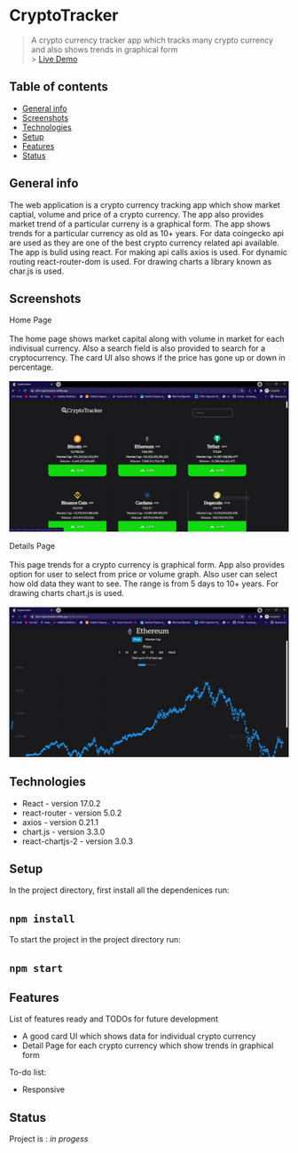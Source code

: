 # CryptoTracker

> A crypto currency tracker app which tracks many crypto currency and also shows trends in graphical form<br /> > [Live Demo](https://ashi-cryptotracker.netlify.app/)

## Table of contents

- [General info](#general-info)
- [Screenshots](#screenshots)
- [Technologies](#technologies)
- [Setup](#setup)
- [Features](#features)
- [Status](#status)

## General info

The web application is a crypto currency tracking app which show market captial, volume and price of a crypto currency. The app also provides market trend of a particular curreny is a graphical form. The app shows trends for a particular currency as old as 10+ years. For data coingecko api are used as they are one of the best crypto currency related api available. The app is bulid using react. For making api calls axios is used. For dynamic routing react-router-dom is used. For drawing charts a library known as char.js is used.

## Screenshots

Home Page
<br/>
<br/>
The home page shows market capital along with volume in market for each indivisual currency. Also a search field is also provided to search for a cryptocurrency. The card UI also shows if the price has gone up or down in percentage.
<br/>
<br/>
![Home Page](images/Home.PNG)

Details Page
<br/>
<br/>
This page trends for a crypto currency is graphical form. App also provides option for user to select from price or volume graph. Also user can select how old data they want to see. The range is from 5 days to 10+ years. For drawing charts chart.js is used.
<br/>
<br/>
![Favourite_Page](images/Details.PNG)

## Technologies

- React - version 17.0.2
- react-router - version 5.0.2
- axios - version 0.21.1
- chart.js - version 3.3.0
- react-chartjs-2 - version 3.0.3

## Setup

In the project directory, first install all the dependenices run:

## `npm install`

To start the project in the project directory run:

## `npm start`

## Features

List of features ready and TODOs for future development

- A good card UI which shows data for individual crypto currency
- Detail Page for each crypto currency which show trends in graphical form

To-do list:

- Responsive

## Status

Project is : _in progess_
